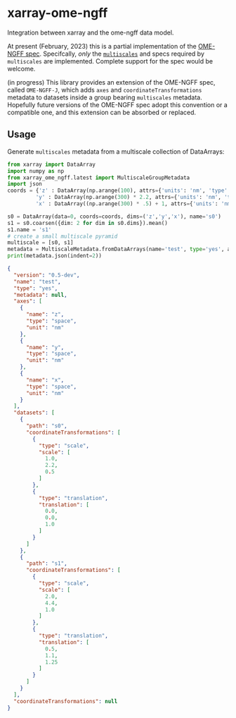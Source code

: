 # xarray-ome-ngff
Integration between xarray and the ome-ngff data model.

At present (February, 2023) this is a partial implementation of the [OME-NGFF spec](https://ngff.openmicroscopy.org/latest/#implementations). Specifcally, *only* the [`multiscales`](https://ngff.openmicroscopy.org/latest/#multiscale-md) and specs required by `multiscales` are implemented. Complete support for the spec would be welcome.

(in progress) This library provides an extension of the OME-NGFF spec, called `OME-NGFF-J`, which adds `axes` and `coordinateTransformations` metadata to datasets inside a group bearing `multiscales` metadata. Hopefully future versions of the OME-NGFF spec adopt this convention or a compatible one, and this extension can be absorbed or replaced.


## Usage

Generate `multiscales` metadata from a multiscale collection of DataArrays:

```python
from xarray import DataArray
import numpy as np
from xarray_ome_ngff.latest import MultiscaleGroupMetadata
import json
coords = {'z' : DataArray(np.arange(100), attrs={'units': 'nm', 'type': 'space'}, dims=('z',)),
         'y' : DataArray(np.arange(300) * 2.2, attrs={'units': 'nm', 'type': 'space'}, dims=('y')),
         'x' : DataArray((np.arange(300) * .5) + 1, attrs={'units': 'nm', 'type': 'space'}, dims=('x',))}

s0 = DataArray(data=0, coords=coords, dims=('z','y','x'), name='s0')
s1 = s0.coarsen({dim: 2 for dim in s0.dims}).mean()
s1.name = 's1'
# create a small multiscale pyramid
multiscale = [s0, s1]
metadata = MultiscaleMetadata.fromDataArrays(name='test', type='yes', arrays=multiscale)
print(metadata.json(indent=2))
```
```json
{
  "version": "0.5-dev",
  "name": "test",
  "type": "yes",
  "metadata": null,
  "axes": [
    {
      "name": "z",
      "type": "space",
      "unit": "nm"
    },
    {
      "name": "y",
      "type": "space",
      "unit": "nm"
    },
    {
      "name": "x",
      "type": "space",
      "unit": "nm"
    }
  ],
  "datasets": [
    {
      "path": "s0",
      "coordinateTransformations": [
        {
          "type": "scale",
          "scale": [
            1.0,
            2.2,
            0.5
          ]
        },
        {
          "type": "translation",
          "translation": [
            0.0,
            0.0,
            1.0
          ]
        }
      ]
    },
    {
      "path": "s1",
      "coordinateTransformations": [
        {
          "type": "scale",
          "scale": [
            2.0,
            4.4,
            1.0
          ]
        },
        {
          "type": "translation",
          "translation": [
            0.5,
            1.1,
            1.25
          ]
        }
      ]
    }
  ],
  "coordinateTransformations": null
}
```